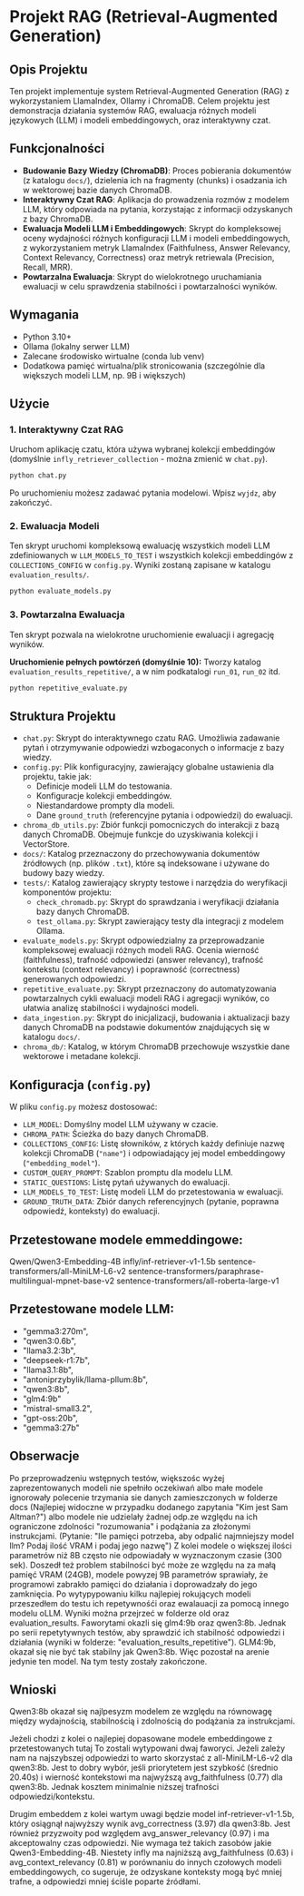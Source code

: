 # Projekt RAG (Retrieval-Augmented Generation)

## Opis Projektu
Ten projekt implementuje system Retrieval-Augmented Generation (RAG) z wykorzystaniem LlamaIndex, Ollamy i ChromaDB. Celem projektu jest demonstracja działania systemów RAG, ewaluacja różnych modeli językowych (LLM) i modeli embeddingowych, oraz interaktywny czat.

## Funkcjonalności
- **Budowanie Bazy Wiedzy (ChromaDB)**: Proces pobierania dokumentów (z katalogu `docs/`), dzielenia ich na fragmenty (chunks) i osadzania ich w wektorowej bazie danych ChromaDB.
- **Interaktywny Czat RAG**: Aplikacja do prowadzenia rozmów z modelem LLM, który odpowiada na pytania, korzystając z informacji odzyskanych z bazy ChromaDB.
- **Ewaluacja Modeli LLM i Embeddingowych**: Skrypt do kompleksowej oceny wydajności różnych konfiguracji LLM i modeli embeddingowych, z wykorzystaniem metryk LlamaIndex (Faithfulness, Answer Relevancy, Context Relevancy, Correctness) oraz metryk retriewala (Precision, Recall, MRR).
- **Powtarzalna Ewaluacja**: Skrypt do wielokrotnego uruchamiania ewaluacji w celu sprawdzenia stabilności i powtarzalności wyników.

## Wymagania
- Python 3.10+
- Ollama (lokalny serwer LLM)
- Zalecane środowisko wirtualne (conda lub venv)
- Dodatkowa pamięć wirtualna/plik stronicowania (szczególnie dla większych modeli LLM, np. 9B i większych)

## Użycie

### 1. Interaktywny Czat RAG
Uruchom aplikację czatu, która używa wybranej kolekcji embeddingów (domyślnie `infly_retriever_collection` - można zmienić w `chat.py`).
```bash
python chat.py
```
Po uruchomieniu możesz zadawać pytania modelowi. Wpisz `wyjdz`, aby zakończyć.

### 2. Ewaluacja Modeli
Ten skrypt uruchomi kompleksową ewaluację wszystkich modeli LLM zdefiniowanych w `LLM_MODELS_TO_TEST` i wszystkich kolekcji embeddingów z `COLLECTIONS_CONFIG` w `config.py`.
Wyniki zostaną zapisane w katalogu `evaluation_results/`.
```bash
python evaluate_models.py
```

### 3. Powtarzalna Ewaluacja
Ten skrypt pozwala na wielokrotne uruchomienie ewaluacji i agregację wyników.

**Uruchomienie pełnych powtórzeń (domyślnie 10):**
Tworzy katalog `evaluation_results_repetitive/`, a w nim podkatalogi `run_01`, `run_02` itd.
```bash
python repetitive_evaluate.py
```


## Struktura Projektu
-   `chat.py`: Skrypt do interaktywnego czatu RAG. Umożliwia zadawanie pytań i otrzymywanie odpowiedzi wzbogaconych o informacje z bazy wiedzy.
-   `config.py`: Plik konfiguracyjny, zawierający globalne ustawienia dla projektu, takie jak:
    *   Definicje modeli LLM do testowania.
    *   Konfiguracje kolekcji embeddingów.
    *   Niestandardowe prompty dla modeli.
    *   Dane `ground_truth` (referencyjne pytania i odpowiedzi) do ewaluacji.
-   `chroma_db_utils.py`: Zbiór funkcji pomocniczych do interakcji z bazą danych ChromaDB. Obejmuje funkcje do uzyskiwania kolekcji i VectorStore.
-   `docs/`: Katalog przeznaczony do przechowywania dokumentów źródłowych (np. plików `.txt`), które są indeksowane i używane do budowy bazy wiedzy.
-   `tests/`: Katalog zawierający skrypty testowe i narzędzia do weryfikacji komponentów projektu:
    *   `check_chromadb.py`: Skrypt do sprawdzania i weryfikacji działania bazy danych ChromaDB.
    *   `test_ollama.py`: Skrypt zawierający testy dla integracji z modelem Ollama.
-   `evaluate_models.py`: Skrypt odpowiedzialny za przeprowadzanie kompleksowej ewaluacji różnych modeli RAG. Ocenia wierność (faithfulness), trafność odpowiedzi (answer relevancy), trafność kontekstu (context relevancy) i poprawność (correctness) generowanych odpowiedzi.
-   `repetitive_evaluate.py`: Skrypt przeznaczony do automatyzowania powtarzalnych cykli ewaluacji modeli RAG i agregacji wyników, co ułatwia analizę stabilności i wydajności modeli.
-   `data_ingestion.py`: Skrypt do inicjalizacji, budowania i aktualizacji bazy danych ChromaDB na podstawie dokumentów znajdujących się w katalogu `docs/`.
-   `chroma_db/`: Katalog, w którym ChromaDB przechowuje wszystkie dane wektorowe i metadane kolekcji.


## Konfiguracja (`config.py`)
W pliku `config.py` możesz dostosować:
- `LLM_MODEL`: Domyślny model LLM używany w czacie.
- `CHROMA_PATH`: Ścieżka do bazy danych ChromaDB.
- `COLLECTIONS_CONFIG`: Listę słowników, z których każdy definiuje nazwę kolekcji ChromaDB (`"name"`) i odpowiadający jej model embeddingowy (`"embedding_model"`).
- `CUSTOM_QUERY_PROMPT`: Szablon promptu dla modelu LLM.
- `STATIC_QUESTIONS`: Listę pytań używanych do ewaluacji.
- `LLM_MODELS_TO_TEST`: Listę modeli LLM do przetestowania w ewaluacji.
- `GROUND_TRUTH_DATA`: Zbiór danych referencyjnych (pytanie, poprawna odpowiedź, konteksty) do ewaluacji.

## Przetestowane modele emmeddingowe:
Qwen/Qwen3-Embedding-4B
infly/inf-retriever-v1-1.5b
sentence-transformers/all-MiniLM-L6-v2
sentence-transformers/paraphrase-multilingual-mpnet-base-v2
sentence-transformers/all-roberta-large-v1

## Przetestowane modele LLM:
- "gemma3:270m",
- "qwen3:0.6b",
- "llama3.2:3b",
- "deepseek-r1:7b",
- "llama3.1:8b",
- "antoniprzybylik/llama-pllum:8b",
- "qwen3:8b",
- "glm4:9b"
- "mistral-small3.2",
- "gpt-oss:20b",
- "gemma3:27b"

## Obserwacje
Po przeprowadzeniu wstępnych testów, większośc wyżej zaprezentowanych modeli nie spełniło oczekiwań albo 
małe modele ignorowały polecenie trzymania sie danych zamieszczonych w folderze docs 
(Najlepiej widoczne w przypadku dodanego zapytania "Kim jest Sam Altman?") albo modele nie udzielały żadnej 
odp.ze względu na ich ograniczone zdolności "rozumowania" i podążania za złożonymi instrukcjami.
(Pytanie: "Ile pamięci potrzeba, aby odpalić najmniejszy model llm? Podaj ilość VRAM i podaj jego nazwę") 
Z kolei modele o większej ilości parametrów niż 8B często nie odpowiadały w wyznaczonym czasie (300 sek). 
Doszedł też problem stabilności być może ze względu na za małą pamięć
VRAM (24GB), modele powyzej 9B parametrów sprawiały, że programowi zabrakło pamięci do działania i doprowadzały
do jego zamknięcia. Po wytypypowaniu kilku najlepiej rokujących modeli przeszedłem do testu ich repetywnośći
oraz ewalauacji za pomocą innego modelu oLLM. Wyniki można przejrzeć w folderze old oraz evaluation_results.
Faworytami okazli się glm4:9b oraz qwen3:8b. Jednak po serii repetytywnych testów, aby sprawdzić ich
stabilność odpowiedzi i działania (wyniki w folderze: "evaluation_results_repetitive"). 
GLM4:9b, okazał się nie być tak stabilny jak Qwen3:8b. Więc pozostał na arenie jedynie ten model. 
Na tym testy zostały zakończone. 

## Wnioski
Qwen3:8b okazał się najlpesyzm modelem ze względu na równowagę między wydajnością, stabilnością 
i zdolnością do podążania za instrukcjami. 

Jeżeli chodzi z kolei o najlepiej dopasowane modele embeddingowe z przetestowanych tutaj 
To zostali wytypowani dwaj faworyci. Jeżeli zależy nam na najszybszej odpowiedzi to warto skorzystać z
all-MiniLM-L6-v2 dla qwen3:8b. Jest to dobry wybór, jeśli priorytetem jest szybkość  (średnio 20.40s)
i wierność kontekstowi ma najwyższą avg_faithfulness (0.77) dla qwen3:8b.
Jednak kosztem minimalnie niższej trafności odpowiedzi/kontekstu.
 
Drugim embeddem z kolei wartym uwagi będzie model inf-retriever-v1-1.5b,  który osiągnął najwyższy wynik avg_correctness (3.97) 
dla qwen3:8b. Jest również przyzwoity pod względem avg_answer_relevancy (0.97) i ma akceptowalny czas odpowiedzi.
Nie wymaga też takich zasobów jakie Qwen3-Embedding-4B. Niestety infly ma najniższą avg_faithfulness (0.63) i 
avg_context_relevancy (0.81) w porównaniu do innych czołowych modeli embeddingowych, co sugeruje, 
że odzyskane konteksty mogą być mniej trafne, a odpowiedzi mniej ściśle poparte źródłami.
